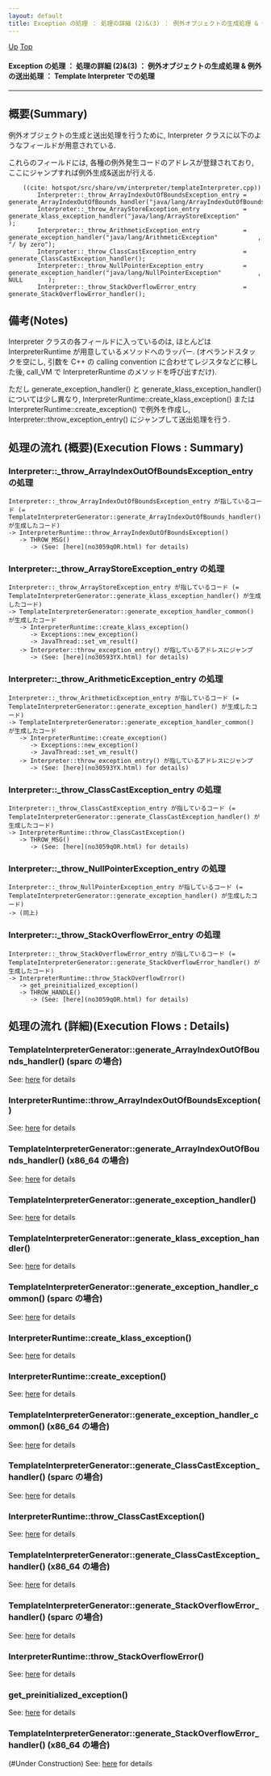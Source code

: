 ```yaml
---
layout: default
title: Exception の処理 ： 処理の詳細 (2)&(3) ： 例外オブジェクトの生成処理 & 例外の送出処理 ： Template Interpreter での処理  
---
```

[Up](noHNONT0aT.html) [Top](../index.html)

#### Exception の処理 ： 処理の詳細 (2)&(3) ： 例外オブジェクトの生成処理 & 例外の送出処理 ： Template Interpreter での処理  

--- 
## 概要(Summary)
例外オブジェクトの生成と送出処理を行うために,
Interpreter クラスに以下のようなフィールドが用意されている.

これらのフィールドには, 各種の例外発生コードのアドレスが登録されており,
ここにジャンプすれば例外生成&送出が行える.


```
    ((cite: hotspot/src/share/vm/interpreter/templateInterpreter.cpp))
        Interpreter::_throw_ArrayIndexOutOfBoundsException_entry = generate_ArrayIndexOutOfBounds_handler("java/lang/ArrayIndexOutOfBoundsException");
        Interpreter::_throw_ArrayStoreException_entry            = generate_klass_exception_handler("java/lang/ArrayStoreException"                 );
        Interpreter::_throw_ArithmeticException_entry            = generate_exception_handler("java/lang/ArithmeticException"           , "/ by zero");
        Interpreter::_throw_ClassCastException_entry             = generate_ClassCastException_handler();
        Interpreter::_throw_NullPointerException_entry           = generate_exception_handler("java/lang/NullPointerException"          , NULL       );
        Interpreter::_throw_StackOverflowError_entry             = generate_StackOverflowError_handler();
```


## 備考(Notes)
Interpreter クラスの各フィールドに入っているのは,
ほとんどは InterpreterRuntime が用意しているメソッドへのラッパー.
(オペランドスタックを空にし, 引数を C++ の calling convention に合わせてレジスタなどに移した後,
call_VM で InterpreterRuntime のメソッドを呼び出すだけ).

ただし generate_exception_handler() と generate_klass_exception_handler() については少し異なり,
InterpreterRuntime::create_klass_exception() または InterpreterRuntime::create_exception() で例外を作成し,
Interpreter::throw_exception_entry() にジャンプして送出処理を行う.


## 処理の流れ (概要)(Execution Flows : Summary)
### Interpreter::_throw_ArrayIndexOutOfBoundsException_entry の処理
```
Interpreter::_throw_ArrayIndexOutOfBoundsException_entry が指しているコード (= TemplateInterpreterGenerator::generate_ArrayIndexOutOfBounds_handler() が生成したコード)
-> InterpreterRuntime::throw_ArrayIndexOutOfBoundsException()
   -> THROW_MSG()
      -> (See: [here](no3059qOR.html) for details)
```

### Interpreter::_throw_ArrayStoreException_entry の処理
```
Interpreter::_throw_ArrayStoreException_entry が指しているコード (= TemplateInterpreterGenerator::generate_klass_exception_handler() が生成したコード)
-> TemplateInterpreterGenerator::generate_exception_handler_common() が生成したコード
   -> InterpreterRuntime::create_klass_exception()
      -> Exceptions::new_exception()
      -> JavaThread::set_vm_result()
   -> Interpreter::throw_exception_entry() が指しているアドレスにジャンプ
      -> (See: [here](no30593YX.html) for details)
```

### Interpreter::_throw_ArithmeticException_entry の処理
```
Interpreter::_throw_ArithmeticException_entry が指しているコード (= TemplateInterpreterGenerator::generate_exception_handler() が生成したコード)
-> TemplateInterpreterGenerator::generate_exception_handler_common() が生成したコード
   -> InterpreterRuntime::create_exception()
      -> Exceptions::new_exception()
      -> JavaThread::set_vm_result()
   -> Interpreter::throw_exception_entry() が指しているアドレスにジャンプ
      -> (See: [here](no30593YX.html) for details)
```

### Interpreter::_throw_ClassCastException_entry の処理
```
Interpreter::_throw_ClassCastException_entry が指しているコード (= TemplateInterpreterGenerator::generate_ClassCastException_handler() が生成したコード)
-> InterpreterRuntime::throw_ClassCastException()
   -> THROW_MSG()
      -> (See: [here](no3059qOR.html) for details)
```

### Interpreter::_throw_NullPointerException_entry の処理
```
Interpreter::_throw_NullPointerException_entry が指しているコード (= TemplateInterpreterGenerator::generate_exception_handler() が生成したコード)
-> (同上)
```

### Interpreter::_throw_StackOverflowError_entry の処理
```
Interpreter::_throw_StackOverflowError_entry が指しているコード (= TemplateInterpreterGenerator::generate_StackOverflowError_handler() が生成したコード)
-> InterpreterRuntime::throw_StackOverflowError()
   -> get_preinitialized_exception()
   -> THROW_HANDLE()
      -> (See: [here](no3059qOR.html) for details)
```


## 処理の流れ (詳細)(Execution Flows : Details)
### TemplateInterpreterGenerator::generate_ArrayIndexOutOfBounds_handler() (sparc の場合)
See: [here](no3059oFP.html) for details
### InterpreterRuntime::throw_ArrayIndexOutOfBoundsException()
See: [here](no3059ChP.html) for details
### TemplateInterpreterGenerator::generate_ArrayIndexOutOfBounds_handler() (x86_64 の場合)
See: [here](no30592Jo.html) for details

### TemplateInterpreterGenerator::generate_exception_handler()
See: [here](no3059Pkh.html) for details
### TemplateInterpreterGenerator::generate_klass_exception_handler()
See: [here](no3059cun.html) for details
### TemplateInterpreterGenerator::generate_exception_handler_common() (sparc の場合)
See: [here](no3059p4t.html) for details
### InterpreterRuntime::create_klass_exception()
See: [here](no30592C0.html) for details
### InterpreterRuntime::create_exception()
See: [here](no3059oMD.html) for details
### TemplateInterpreterGenerator::generate_exception_handler_common() (x86_64 の場合)
See: [here](no30591WJ.html) for details

### TemplateInterpreterGenerator::generate_ClassCastException_handler() (sparc の場合)
See: [here](no3059Cab.html) for details
### InterpreterRuntime::throw_ClassCastException()
See: [here](no3059PrV.html) for details
### TemplateInterpreterGenerator::generate_ClassCastException_handler() (x86_64 の場合)
See: [here](no3059DUu.html) for details

### TemplateInterpreterGenerator::generate_StackOverflowError_handler() (sparc の場合)
See: [here](no30591PV.html) for details
### InterpreterRuntime::throw_StackOverflowError()
See: [here](no3059c1b.html) for details
### get_preinitialized_exception()
See: [here](no3059p_h.html) for details
### TemplateInterpreterGenerator::generate_StackOverflowError_handler() (x86_64 の場合)
(#Under Construction)
See: [here](no3059Qe0.html) for details






